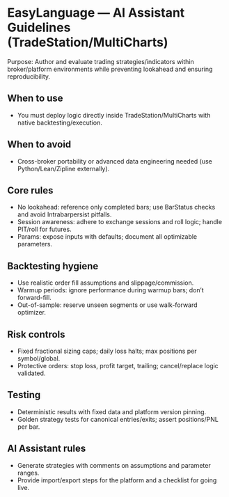 # EasyLanguage — AI Assistant Guidelines (TradeStation/MultiCharts)

Purpose: Author and evaluate trading strategies/indicators within broker/platform environments while preventing lookahead and ensuring reproducibility.

## When to use
- You must deploy logic directly inside TradeStation/MultiCharts with native backtesting/execution.

## When to avoid
- Cross-broker portability or advanced data engineering needed (use Python/Lean/Zipline externally).

## Core rules
- No lookahead: reference only completed bars; use BarStatus checks and avoid Intrabarpersist pitfalls.
- Session awareness: adhere to exchange sessions and roll logic; handle PIT/roll for futures.
- Params: expose inputs with defaults; document all optimizable parameters.

## Backtesting hygiene
- Use realistic order fill assumptions and slippage/commission.
- Warmup periods: ignore performance during warmup bars; don’t forward-fill.
- Out-of-sample: reserve unseen segments or use walk-forward optimizer.

## Risk controls
- Fixed fractional sizing caps; daily loss halts; max positions per symbol/global.
- Protective orders: stop loss, profit target, trailing; cancel/replace logic validated.

## Testing
- Deterministic results with fixed data and platform version pinning.
- Golden strategy tests for canonical entries/exits; assert positions/PNL per bar.

## AI Assistant rules
- Generate strategies with comments on assumptions and parameter ranges.
- Provide import/export steps for the platform and a checklist for going live.

